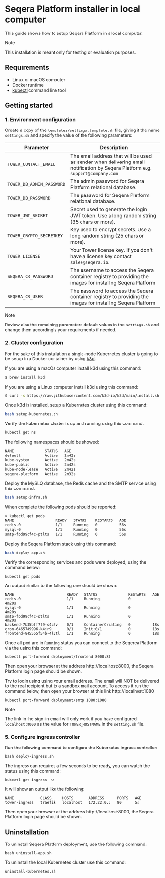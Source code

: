 # Seqera Platform installer in local computer

This guide shows how to setup Seqera Platform in a local computer.

> [!Note]
> This installation is meant only for testing or evaluation purposes.

## Requirements

* Linux or macOS computer
* Docker runtime
* [kubectl](https://kubernetes.io/docs/tasks/tools/#kubectl) command line tool

## Getting started

### 1. Environment configuration

Create a copy of the `templates/settings.template.sh` file, giving it the name `settings.sh` and specify the value of the
following parameters:

| Parameter | Description
| --- | --- |
| `TOWER_CONTACT_EMAIL`           | The email address that will be used as sender when delivering email notification by Seqera Platform e.g. `support@company.com` |
| `TOWER_DB_ADMIN_PASSWORD`       | The admin password for Seqera Platform relational database.
| `TOWER_DB_PASSWORD`             | The password for Seqera Platform relational database.
| `TOWER_JWT_SECRET`              | Secret used to generate the login JWT token. Use a long random string (35 chars or more).
| `TOWER_CRYPTO_SECRETKEY`        | Key used to encrypt secrets. Use a long random string (25 chars or more). |
| `TOWER_LICENSE`                 | Your Tower license key. If you don't have a license key contact `sales@seqera.io`. |
| `SEQERA_CR_PASSWORD`            | The username to access the Seqera container registry to providing the images for installing Seqera Platform |
| `SEQERA_CR_USER`                | The password to access the Seqera container registry to providing the images for installing Seqera Platform |

> [!Note]
> Review also the remaining parameters default values in the `settings.sh` and change them accordingly your requirements if needed.

### 2. Cluster configuration

For the sake of this installation a single-node Kubernetes cluster is going to be setup in
a Docker container by using [k3d](https://k3d.io/).

If you are using a macOs computer install k3d using this command:

```bash
$ brew install k3d
```

If you are using a Linux computer install k3d using this command:

```bash
$ curl -s https://raw.githubusercontent.com/k3d-io/k3d/main/install.sh | bash
```

Once k3d is installed, setup a Kubernetes cluster using this command:

```bash
bash setup-kubernetes.sh
```

Verify the Kubernetes cluster is up and running using this command:

```bash
kubectl get ns
```

The following namespaces should be showed:

```bash
NAME              STATUS   AGE
default           Active   2m42s
kube-system       Active   2m42s
kube-public       Active   2m42s
kube-node-lease   Active   2m42s
seqera-platform   Active   2m32s
```

Deploy the MySLQ database, the Redis cache and the SMTP service using this command:

```bash
bash setup-infra.sh
```

When complete the following pods should be reported:

```bash
» kubectl get pods
NAME                   READY   STATUS    RESTARTS   AGE
redis-0                1/1     Running   0          56s
mysql-0                1/1     Running   0          56s
smtp-fbd99cf4c-ptlts   1/1     Running   0          56s
```

Deploy the Seqera Platform stack using this command:

```bash
bash deploy-app.sh
```

Verify the corresponding services and pods were deployed, using the command below:

```
kubectl get pods
```

An output similar to the following one should be shown:

```
NAME                        READY   STATUS              RESTARTS   AGE
redis-0                     1/1     Running             0          4m20s
mysql-0                     1/1     Running             0          4m20s
smtp-fbd99cf4c-ptlts        1/1     Running             0          4m20s
backend-7b85bff7f9-s4clv    0/1     ContainerCreating   0          18s
cron-6465789996-k4jr9       0/1     Init:0/1            0          18s
frontend-845555f54b-4l2tl   1/1     Running             0          18s
```

Once all pod are in `Running` status you can connect to the Seqerea Platform via the using this command:

```
kubectl port-forward deployment/frontend 8000:80
```

Then open your browser at the address http://localhost:8000, the Seqera Platform login page should be shown.

Try to login using using your email address. The email will NOT be delivered to the real recipient but to a sandbox mail
account. To access it run the command below, then open your browser at this link http://localhost:1080

```
kubectl port-forward deployment/smtp 1080:1080
```

> [!Note]
> The link in the sign-in email will only work if you have configured `localhost:8000` as the value for `TOWER_HOSTNAME` in the `setting.sh` file.


### 5. Configure ingress controller

Run the following command to configure the Kubernetes ingress controller:

```
bash deploy-ingress.sh
```

The ingress can requires a few seconds to be ready, you can watch the status using this command:


```
kubectl get ingress -w
```

It will show an output like the following:

```
NAME            CLASS     HOSTS       ADDRESS      PORTS   AGE
tower-ingress   traefik   localhost   172.22.0.3   80      5s
```

Then open your browser at the address http://localhost:8000, the Seqera Platform login page should be shown.


## Uninstallation

To uninstall Seqera Platform deployment, use the following command:

```
bash uninstall-app.sh
```

To uninstall the local Kubernetes cluster use this command:

```
uninstall-kubernetes.sh
```

